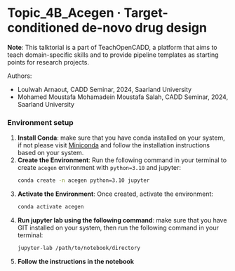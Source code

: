 # Topic_4B_Acegen · Target-conditioned de-novo drug design


**Note**: This talktorial is a part of TeachOpenCADD, a platform that aims to teach domain-specific skills and to provide pipeline templates as starting points for research projects.


Authors:
- Loulwah Arnaout, CADD Seminar, 2024, Saarland University
- Mohamed Moustafa Mohamadein Moustafa Salah, CADD Seminar, 2024, Saarland University


### Environment setup
1. **Install Conda**: make sure that you have conda installed on your system, if not please visit [Miniconda](https://docs.anaconda.com/miniconda/install/) and follow the installation instructions based on your system.
2. **Create the Environment**: Run the following command in your terminal to create `acegen` environment with `python=3.10` and jupyter:
   ```bash
   conda create -n acegen python=3.10 jupyter
   ```
3. **Activate the Environment**: Once created, activate the environment:
    ```bash
    conda activate acegen
    ```
4. **Run jupyter lab using the following command**: make sure that you have GIT installed on your system, then run the following command in your terminal:
    ```bash
    jupyter-lab /path/to/notebook/directory
    ```
5. **Follow the instructions in the notebook**
